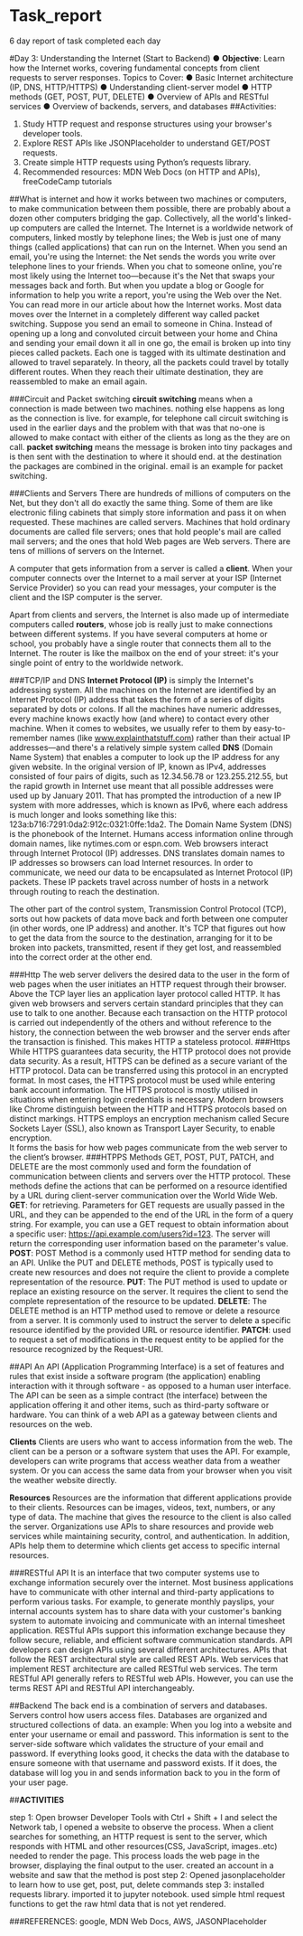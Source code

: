 # Task_report
 6 day report of task completed each day


 #Day 3: Understanding the Internet (Start to Backend)
 ● __Objective__: Learn how the Internet works, covering fundamental
 concepts from client requests to server responses.
 Topics to Cover:
 ● Basic Internet architecture (IP, DNS, HTTP/HTTPS)
 ● Understanding client-server model
 ● HTTP methods (GET, POST, PUT, DELETE)
 ● Overview of APIs and RESTful services
 ● Overview of backends, servers, and databases
 ##Activities:
 1. Study HTTP request and response structures using your browser's
 developer tools.
 2. Explore REST APIs like JSONPlaceholder to understand GET/POST
 requests.
 3. Create simple HTTP requests using Python’s requests library.
 4. Recommended resources: MDN Web Docs (on HTTP and APIs),
 freeCodeCamp tutorials


##What is internet and how it works
between two machines or computers, to make communication between them possible, there are probably about a dozen other computers bridging the gap. Collectively, all the world's linked-up computers are called the Internet.
The Internet is a worldwide network of computers, linked mostly by telephone lines; the Web is just one of many things (called applications) that can run on the Internet. When you send an email, you're using the Internet: the Net sends the words you write over telephone lines to your friends. When you chat to someone online, you're most likely using the Internet too—because it's the Net that swaps your messages back and forth. But when you update a blog or Google for information to help you write a report, you're using the Web over the Net. You can read more in our article about how the Internet works.
Most data moves over the Internet in a completely different way called packet switching. Suppose you send an email to someone in China. Instead of opening up a long and convoluted circuit between your home and China and sending your email down it all in one go, the email is broken up into tiny pieces called packets. Each one is tagged with its ultimate destination and allowed to travel separately. In theory, all the packets could travel by totally different routes. When they reach their ultimate destination, they are reassembled to make an email again.

###Circuit and Packet switching
__circuit switching__ means when a connection is made between two machines. nothing else happens as long as the connection is live. for example, for telephone call circuit switching is used in the earlier days and the problem with that was that no-one is allowed to make contact with either of the clients as long as the they are on call.
__packet switching__ means the message is broken into tiny packages and is then sent with the destination to where it should end. at the destination the packages are combined in the original. email is an example for packet switching.

###Clients and Servers
There are hundreds of millions of computers on the Net, but they don't all do exactly the same thing. Some of them are like electronic filing cabinets that simply store information and pass it on when requested. These machines are called servers. Machines that hold ordinary documents are called file servers; ones that hold people's mail are called mail servers; and the ones that hold Web pages are Web servers. There are tens of millions of servers on the Internet.

A computer that gets information from a server is called a __client__. When your computer connects over the Internet to a mail server at your ISP (Internet Service Provider) so you can read your messages, your computer is the client and the ISP computer is the server. 

Apart from clients and servers, the Internet is also made up of intermediate computers called __routers__, whose job is really just to make connections between different systems. If you have several computers at home or school, you probably have a single router that connects them all to the Internet. The router is like the mailbox on the end of your street: it's your single point of entry to the worldwide network.

###TCP/IP and DNS
__Internet Protocol (IP)__ is simply the Internet's addressing system. All the machines on the Internet are identified by an Internet Protocol (IP) address that takes the form of a series of digits separated by dots or colons. If all the machines have numeric addresses, every machine knows exactly how (and where) to contact every other machine. When it comes to websites, we usually refer to them by easy-to-remember names (like www.explainthatstuff.com) rather than their actual IP addresses—and there's a relatively simple system called __DNS__ (Domain Name System) that enables a computer to look up the IP address for any given website. In the original version of IP, known as IPv4, addresses consisted of four pairs of digits, such as 12.34.56.78 or 123.255.212.55, but the rapid growth in Internet use meant that all possible addresses were used up by January 2011. That has prompted the introduction of a new IP system with more addresses, which is known as IPv6, where each address is much longer and looks something like this: 123a:b716:7291:0da2:912c:0321:0ffe:1da2.
The Domain Name System (DNS) is the phonebook of the Internet. Humans access information online through domain names, like nytimes.com or espn.com. Web browsers interact through Internet Protocol (IP) addresses. DNS translates domain names to IP addresses so browsers can load Internet resources.
In order to communicate, we need our data to be encapsulated as Internet Protocol (IP) packets. These IP packets travel across number of hosts in a network through routing to reach the destination.

The other part of the control system, Transmission Control Protocol (TCP), sorts out how packets of data move back and forth between one computer (in other words, one IP address) and another. It's TCP that figures out how to get the data from the source to the destination, arranging for it to be broken into packets, transmitted, resent if they get lost, and reassembled into the correct order at the other end.

###Http 
The web server delivers the desired data to the user in the form of web pages when the user initiates an HTTP request through their browser. Above the TCP layer lies an application layer protocol called HTTP. It has given web browsers and servers certain standard principles that they can use to talk to one another.
Because each transaction on the HTTP protocol is carried out independently of the others and without reference to the history, the connection between the web browser and the server ends after the transaction is finished. This makes HTTP a stateless protocol.
###Https
While HTTPS guarantees data security, the HTTP protocol does not provide data security.
As a result, HTTPS can be defined as a secure variant of the HTTP protocol. Data can be transferred using this protocol in an encrypted format.
In most cases, the HTTPS protocol must be used while entering bank account information.
The HTTPS protocol is mostly utilised in situations when entering login credentials is necessary. Modern browsers like Chrome distinguish between the HTTP and HTTPS protocols based on distinct markings.
HTTPS employs an encryption mechanism called Secure Sockets Layer (SSL), also known as Transport Layer Security, to enable encryption.  
It forms the basis for how web pages communicate from the web server to the client’s browser.
###HTPPS Methods
GET, POST, PUT, PATCH, and DELETE are the most commonly used and form the foundation of communication between clients and servers over the HTTP protocol. These methods define the actions that can be performed on a resource identified by a URL during client-server communication over the World Wide Web.
__GET__: for retrieving. Parameters for GET requests are usually passed in the URL, and they can be appended to the end of the URL in the form of a query string. For example, you can use a GET request to obtain information about a specific user: https://api.example.com/users?id=123. The server will return the corresponding user information based on the parameter's value.
__POST__: POST Method is a commonly used HTTP method for sending data to an API. Unlike the PUT and DELETE methods, POST is typically used to create new resources and does not require the client to provide a complete representation of the resource.
__PUT__: The PUT method is used to update or replace an existing resource on the server. It requires the client to send the complete representation of the resource to be updated.
__DELETE__: The DELETE method is an HTTP method used to remove or delete a resource from a server. It is commonly used to instruct the server to delete a specific resource identified by the provided URL or resource identifier.
__PATCH__: used to request a set of modifications in the request entity to be applied for the resource recognized by the Request-URI. 

##API
An API (Application Programming Interface) is a set of features and rules that exist inside a software program (the application) enabling interaction with it through software - as opposed to a human user interface. The API can be seen as a simple contract (the interface) between the application offering it and other items, such as third-party software or hardware.
You can think of a web API as a gateway between clients and resources on the web.

__Clients__
Clients are users who want to access information from the web. The client can be a person or a software system that uses the API. For example, developers can write programs that access weather data from a weather system. Or you can access the same data from your browser when you visit the weather website directly.


__Resources__
Resources are the information that different applications provide to their clients. Resources can be images, videos, text, numbers, or any type of data. The machine that gives the resource to the client is also called the server. Organizations use APIs to share resources and provide web services while maintaining security, control, and authentication. In addition, APIs help them to determine which clients get access to specific internal resources.

###RESTful API
It is an interface that two computer systems use to exchange information securely over the internet. Most business applications have to communicate with other internal and third-party applications to perform various tasks. For example, to generate monthly payslips, your internal accounts system has to share data with your customer's banking system to automate invoicing and communicate with an internal timesheet application. RESTful APIs support this information exchange because they follow secure, reliable, and efficient software communication standards.
API developers can design APIs using several different architectures. APIs that follow the REST architectural style are called REST APIs. Web services that implement REST architecture are called RESTful web services. The term RESTful API generally refers to RESTful web APIs. However, you can use the terms REST API and RESTful API interchangeably.

##Backend
The back end is a combination of servers and databases. Servers control how users access files. Databases are organized and structured collections of data.
an example: When you log into a website and enter your username or email and password. This information is sent to the server-side software which validates the structure of your email and password. If everything looks good, it checks the data with the database to ensure someone with that username and password exists. If it does, the database will log you in and sends information back to you in the form of your user page.


##__ACTIVITIES__

step 1: Open browser Developer Tools with Ctrl + Shift + I and select the Network tab, I opened a website to observe the process. When a client searches for something, an HTTP request is sent to the server, which responds with HTML and other resources(CSS, JavaScript, images..etc) needed to render the page. This process loads the web page in the browser, displaying the final output to the user. created an account in a website and saw that the method is post
step 2: Opened jasonplaceholder to learn how to use get, post, put, delete commands
step 3: installed requests library. imported it to jupyter notebook. used simple html request functions to get the raw html data that is not yet rendered.

###REFERENCES: google, MDN Web Docs, AWS, JASONPlaceholder